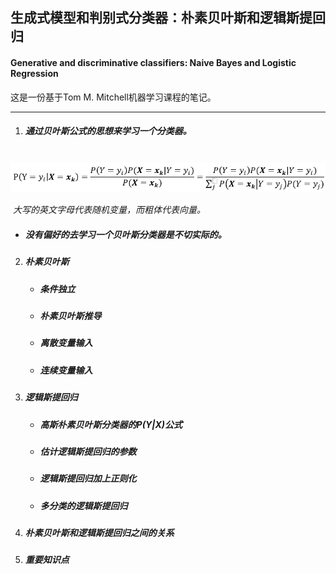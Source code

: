 ## 生成式模型和判别式分类器：朴素贝叶斯和逻辑斯提回归

#### Generative and discriminative classifiers: Naive Bayes and Logistic Regression

这是一份基于Tom M. Mitchell机器学习课程的笔记。

------

1. ##### 通过贝叶斯公式的思想来学习一个分类器。

   ![](./pics/bayes-rules.png)

   ​	*大写的英文字母代表随机变量，而粗体代表向量。*

   - ##### 没有偏好的去学习一个贝叶斯分类器是不切实际的。

2. ##### 朴素贝叶斯

   - ##### 条件独立

   - ##### 朴素贝叶斯推导

   - ##### 离散变量输入

   - ##### 连续变量输入

3. ##### 逻辑斯提回归

   - ##### 高斯朴素贝叶斯分类器的P(Y|X)公式

   - ##### 估计逻辑斯提回归的参数

   - ##### 逻辑斯提回归加上正则化

   - ##### 多分类的逻辑斯提回归

4. ##### 朴素贝叶斯和逻辑斯提回归之间的关系

5. ##### 重要知识点

   ##### 	

   ##### 



